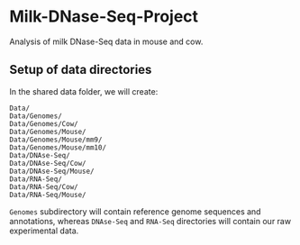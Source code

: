 Milk-DNase-Seq-Project
======================

Analysis of milk DNase-Seq data in mouse and cow.


## Setup of data directories

In the shared data folder, we will create:

	Data/
	Data/Genomes/
	Data/Genomes/Cow/
	Data/Genomes/Mouse/	
	Data/Genomes/Mouse/mm9/
	Data/Genomes/Mouse/mm10/
	Data/DNAse-Seq/
	Data/DNAse-Seq/Cow/
	Data/DNAse-Seq/Mouse/
	Data/RNA-Seq/
	Data/RNA-Seq/Cow/
	Data/RNA-Seq/Mouse/

	
`Genomes` subdirectory will contain reference genome sequences and annotations, whereas
`DNAse-Seq` and `RNA-Seq` directories will contain our raw experimental data.
 